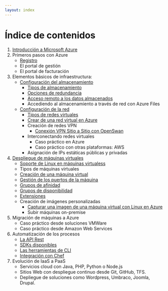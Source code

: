 ```yaml
---
layout: index
---
```


# Índice de contenidos

1. [Introducción a Microsoft Azure](azure-whatitis "Introducción a Microsoft Azure")
2. Primeros pasos con Azure
    - [Registro](azure-register "Registro")
	- El portal de gestión
	- El portal de facturación
3. Elementos básicos de infraestructura:
    - [Configuración del almacenamiento](storage-start "Configuración del almacenamiento")
		- [Tipos de almacenamiento](storage-types "Tipos de almacenamiento Azure Storage") 
		- [Opciones de redundancia](storage-redundancy "Tipos de redundancia en Azure Storage")
		- [Acceso remoto a los datos almacenados](storage-remoteAccess "Acceso remoto a Azure Storage")
		- Accediendo al almacenamiento a través de red con Azure Files
	- [Configuración de la red](networking-start "Configuración de la red")
	    - [Tipos de redes virtuales](networking-types "Tipos de redes virtuales")
		- [Crear de una red virtual en Azure](networking-create-virtualNetwork-cloud "Crear una red virtual en Azure")
		- Creación de redes VPN
			- [Conexión VPN Sitio a Sitio con OpenSwan](networking-create-virtualNetwork-site2site "Conexión VPN Sitio a Sitio con OpenSwan")
		- Interconectando redes virtuales
			- Caso práctico en Azure
			- Caso práctico con otras plataformas: AWS
		- Asignación de IPs estáticas públicas y privadas
4. [Despliegue de máquinas virtuales](virtualmachines-start "Despliegue de máquinas virtuales")
    - [Soporte de Linux en máquinas virtualess](virtualmachines-linux-supportedDistros "Soporte de Linux en máquinas virtuales") 
	- Tipos de máquinas virtuales
	- [Creación de una máquina virtual](virtualmachines-linux-create-UbuntuGnome "Creación de una máquina virtual") 
	- [Gestión de los puertos de la máquina](virtualmachines-create-endpoints "Gestión de los puertos de la máquina")
	- [Grupos de afinidad](virtualmachines-affinityGroups "Grupos de afinidad")
	- [Grupos de disponibilidad](virtualmachines-availabilitySets "Grupos de disponibilidad")
	- [Extensiones](virtualmachines-extensions "Extensiones")
	- Creación de imágenes personalizadas
		- [Capturar una imagen de una máquina virtual con Linux en Azure](virtualmachines-linux-create-linuxImage "Capturar una imagen de una máquina virtual con Linux en Azure")
		- Subir máquinas on-premise
5. Migración de máquinas a Azure
	- Caso práctico desde soluciones VMWare
	- Caso práctico desde Amazon Web Services
6. Automatización de los procesos
	- [La API Rest](automation-api-rest "La API Rest")
	- [SDKs disponibles ](automation-sdks "SDKs disponibles ")
	- [Las herramientas de CLI](automation-cli "Las herramientas de CLI")
	- [Integración con Chef](automation-chef "Integración con Chef")
7. Evolución de IaaS a PaaS
	- Servicios cloud con Java, PHP, Python o Node.js
	- Sitios Web con despliegue continuo desde Git, GitHub, TFS.
	- Depliegue de soluciones como Wordpress, Umbraco, Joomla, Drupal.
